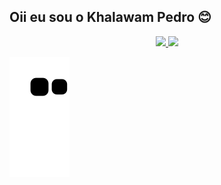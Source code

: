 ## Oii eu sou o Khalawam Pedro 😊
<div align="center">
  <a href="https://github.com/khalwam">
  <img height="40%" src="https://github-readme-stats.vercel.app/api?username=khalwam&show_icons=true&theme=dark&include_all_commits=true&count_private=true"/>
  <img height="40%" src="https://github-readme-stats.vercel.app/api/top-langs/?username=khalwam&layout=compact&langs_count=7&theme=dark"/>
</div>


![Snake animation](https://github.com/khalwam/khalwam/blob/output/github-contribution-grid-snake.svg)
